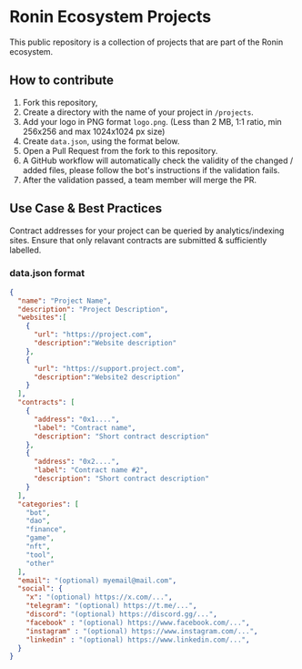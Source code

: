 # Ronin Ecosystem Projects

This public repository is a collection of projects that are part of the Ronin ecosystem.

## How to contribute

1. Fork this repository,
2. Create a directory with the name of your project in `/projects`.
3. Add your logo in PNG format `logo.png`. (Less than 2 MB, 1:1 ratio, min 256x256 and max 1024x1024 px size)
4. Create `data.json`, using the format below.
5. Open a Pull Request from the fork to this repository.
6. A GitHub workflow will automatically check the validity of the changed / added files, please follow the bot's instructions if the validation fails.
7. After the validation passed, a team member will merge the PR.

## Use Case & Best Practices

Contract addresses for your project can be queried by analytics/indexing sites. Ensure that only relavant contracts are submitted & sufficiently labelled.

### data.json format

```json
{
  "name": "Project Name",
  "description": "Project Description",
  "websites":[
    {
      "url": "https://project.com",
      "description":"Website description"
    },
    {
      "url": "https://support.project.com",
      "description":"Website2 description"
    }
  ],
  "contracts": [
    {
      "address": "0x1....",
      "label": "Contract name",
      "description": "Short contract description"
    },
    {
      "address": "0x2....",
      "label": "Contract name #2",
      "description": "Short contract description"
    }
  ],
  "categories": [
    "bot",
    "dao",
    "finance",
    "game", 
    "nft",
    "tool",
    "other"
  ],
  "email": "(optional) myemail@mail.com",
  "social": {
    "x": "(optional) https://x.com/...",
    "telegram": "(optional) https://t.me/...",
    "discord": "(optional) https://discord.gg/...",
    "facebook" : "(optional) https://www.facebook.com/...",
    "instagram" : "(optional) https://www.instagram.com/...",
    "linkedin" : "(optional) https://www.linkedin.com/...",
  }
}
```